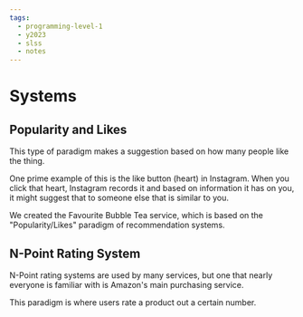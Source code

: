 ```yaml
---
tags:
  - programming-level-1
  - y2023
  - slss
  - notes
---
```

# Systems

## Popularity and Likes

This type of paradigm makes a suggestion based on how many people like the thing.

One prime example of this is the like button (heart) in Instagram. When you click that heart, Instagram records it and based on information it has on you, it might suggest that to someone else that is similar to you.

We created the Favourite Bubble Tea service, which is based on the "Popularity/Likes" paradigm of recommendation systems.


## N-Point Rating System

N-Point rating systems are used by many services, but one that nearly everyone is familiar with is Amazon's main purchasing service.

This paradigm is where users rate a product out a certain number.